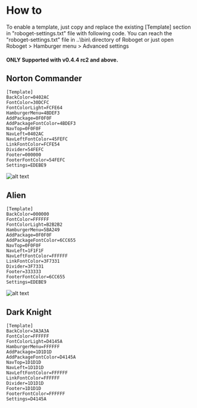 # How to
To enable a template, just copy and replace the existing [Template] section in "roboget-settings.txt" file with following code.
You can reach the "roboget-settings.txt" file in ..\bin\ directory of Roboget or just open Roboget > Hamburger menu > Advanced settings 

#### ONLY Supported with v0.4.4 rc2 and above.

Norton Commander 
---
```
[Template]
BackColor=0402AC
FontColor=30DCFC
FontColorLight=FCFE64
HamburgerMenu=4BDEF3
AddPackage=0F0F0F
AddPackageFontColor=4BDEF3
NavTop=0F0F0F
NavLeft=0402AC
NavLeftFontColor=45FEFC
LinkFontColor=FCFE54
Divider=54FEFC
Footer=000000
FooterFontColor=54FEFC
Settings=EDEBE9
```
![alt text](https://github.com/Mirinsoft/Roboget/blob/master/templates/roboget-nortoncom.png)

Alien
---
```
[Template]
BackColor=000000
FontColor=FFFFFF
FontColorLight=B2B2B2
HamburgerMenu=5BA249
AddPackage=0F0F0F
AddPackageFontColor=6CC655
NavTop=0F0F0F
NavLeft=1F1F1F
NavLeftFontColor=FFFFFF
LinkFontColor=3F7331
Divider=3F7331
Footer=333333
FooterFontColor=6CC655
Settings=EDEBE9
```
![alt text](https://github.com/Mirinsoft/Roboget/blob/master/templates/roboget-alien.png)

Dark Knight
---
```
[Template]
BackColor=3A3A3A
FontColor=FFFFFF
FontColorLight=D4145A
HamburgerMenu=FFFFFF
AddPackage=1D1D1D
AddPackageFontColor=D4145A
NavTop=1D1D1D
NavLeft=1D1D1D
NavLeftFontColor=FFFFFF
LinkFontColor=FFFFFF
Divider=1D1D1D
Footer=1D1D1D
FooterFontColor=FFFFFF
Settings=D4145A
```
